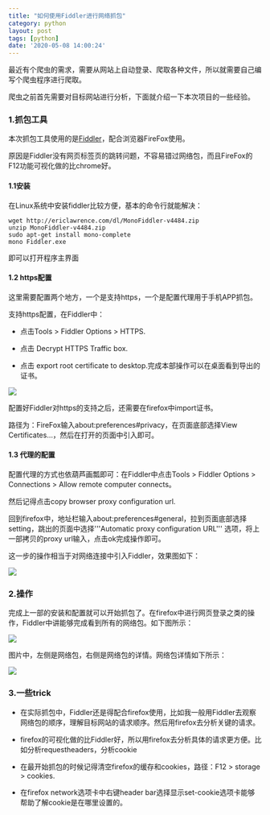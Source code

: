 ```yaml
---
title: "如何使用Fiddler进行网络抓包"
category: python
layout: post
tags: [python]
date: '2020-05-08 14:00:24'
---
```


最近有个爬虫的需求，需要从网站上自动登录、爬取各种文件，所以就需要自己编写个爬虫程序进行爬取。

爬虫之前首先需要对目标网站进行分析，下面就介绍一下本次项目的一些经验。

### 1.抓包工具

本次抓包工具使用的是[Fiddler](http://fiddler.wikidot.com/mono)，配合浏览器FireFox使用。

原因是Fiddler没有网页标签页的跳转问题，不容易错过网络包，而且FireFox的F12功能可视化做的比chrome好。

#### 1.1安装

在Linux系统中安装fiddler比较方便，基本的命令行就能解决：
```
wget http://ericlawrence.com/dl/MonoFiddler-v4484.zip
unzip MonoFiddler-v4484.zip
sudo apt-get install mono-complete
mono Fiddler.exe
```
即可以打开程序主界面

#### 1.2 https配置

这里需要配置两个地方，一个是支持https，一个是配置代理用于手机APP抓包。

支持https配置，在Fiddler中：

 - 点击Tools > Fiddler Options > HTTPS.

 - 点击 Decrypt HTTPS Traffic box.
 - 点击 export root certificate to desktop.完成本部操作可以在桌面看到导出的证书。

![](https://docs.telerik.com/fiddler/images/DecryptHTTPS/DecryptHTTPSTrafficOption.png)

配置好Fiddler对https的支持之后，还需要在firefox中import证书。

路径为：FireFox输入about:preferences#privacy，在页面底部选择View Certificates…，然后在打开的页面中引入即可。

#### 1.3 代理的配置

配置代理的方式也依葫芦画瓢即可：在Fiddler中点击Tools > Fiddler Options > Connections > Allow remote computer connects。

然后记得点击copy browser proxy configuration url.

回到firefox中，地址栏输入about:preferences#general，拉到页面底部选择setting，跳出的页面中选择'''Automatic proxy configuration URL'''
选项，将上一部拷贝的proxy url输入，点击ok完成操作即可。

这一步的操作相当于对网络连接中引入Fiddler，效果图如下：

![](https://i.imgur.com/D6JqD1f.png)

### 2.操作

完成上一部的安装和配置就可以开始抓包了。在firefox中进行网页登录之类的操作，Fiddler中讲能够完成看到所有的网络包。如下图所示：

![](https://i.imgur.com/SF40wep.png)

图片中，左侧是网络包，右侧是网络包的详情。网络包详情如下所示：

![](https://i.imgur.com/7miJVqT.png)

### 3.一些trick

- 在实际抓包中，Fiddler还是得配合firefox使用，比如我一般用Fiddler去观察网络包的顺序，理解目标网站的请求顺序。然后用firefox去分析关键的请求。

- firefox的可视化做的比Fiddler好，所以用firefox去分析具体的请求更方便。比如分析requestheaders，分析cookie

- 在最开始抓包的时候记得清空firefox的缓存和cookies，路径：F12 > storage > cookies.

- 在firefox network选项卡中右键header bar选择显示set-cookie选项卡能够帮助了解cookie是在哪里设置的。
